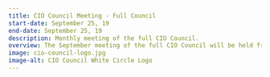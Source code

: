 ```yaml
---
title: CIO Council Meeting - Full Council
start-date: September 25, 19
end-date: September 25, 19
description: Monthly meeting of the full CIO Council.
overview: The September meeting of the full CIO Council will be held from 330-5pm at GSA Headquarters at 1800 F St. NW, Washington, DC.
image: cio-council-logo.jpg
image-alt: CIO Council White Circle Logo
---
```

